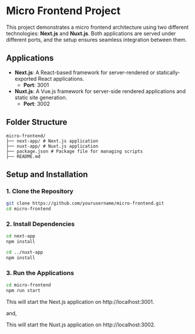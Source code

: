 # Micro Frontend Project

This project demonstrates a micro frontend architecture using two different technologies: **Next.js** and **Nuxt.js**. Both applications are served under different ports, and the setup ensures seamless integration between them.

## Applications

- **Next.js**: A React-based framework for server-rendered or statically-exported React applications.
  - **Port**: 3001
- **Nuxt.js**: A Vue.js framework for server-side rendered applications and static site generation.
  - **Port**: 3002

## Folder Structure

```
micro-frontend/
├── next-app/ # Next.js application
├── nuxt-app/ # Nuxt.js application
├── package.json # Package file for managing scripts
├── README.md
```

## Setup and Installation

### 1. Clone the Repository

```bash
git clone https://github.com/yourusername/micro-frontend.git
cd micro-frontend
```

### 2. Install Dependencies

```bash
cd next-app
npm install

cd ../nuxt-app
npm install
```

### 3. Run the Applications

```bash
cd micro-frontend
npm run start
```

This will start the Next.js application on http://localhost:3001.

and,

This will start the Nuxt.js application on http://localhost:3002.
